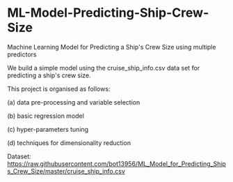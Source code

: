 # ML-Model-Predicting-Ship-Crew-Size
Machine Learning Model for Predicting a Ship's Crew Size using multiple predictors

We build a simple model using the cruise_ship_info.csv data set for predicting a ship's crew size.

This project is organised as follows:

(a) data pre-processing and variable selection

(b) basic regression model

(c) hyper-parameters tuning

(d) techniques for dimensionality reduction


Dataset: https://raw.githubusercontent.com/bot13956/ML_Model_for_Predicting_Ships_Crew_Size/master/cruise_ship_info.csv
